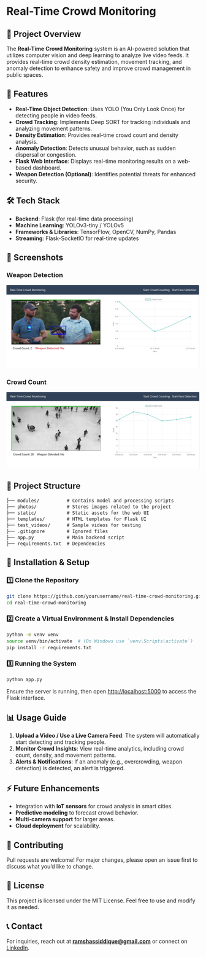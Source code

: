 # Real-Time Crowd Monitoring

## 📌 Project Overview
The **Real-Time Crowd Monitoring** system is an AI-powered solution that utilizes computer vision and deep learning to analyze live video feeds. It provides real-time crowd density estimation, movement tracking, and anomaly detection to enhance safety and improve crowd management in public spaces.

## 🚀 Features
- **Real-Time Object Detection**: Uses YOLO (You Only Look Once) for detecting people in video feeds.
- **Crowd Tracking**: Implements Deep SORT for tracking individuals and analyzing movement patterns.
- **Density Estimation**: Provides real-time crowd count and density analysis.
- **Anomaly Detection**: Detects unusual behavior, such as sudden dispersal or congestion.
- **Flask Web Interface**: Displays real-time monitoring results on a web-based dashboard.
- **Weapon Detection (Optional)**: Identifies potential threats for enhanced security.

## 🛠️ Tech Stack
- **Backend**: Flask (for real-time data processing)
- **Machine Learning**: YOLOv3-tiny / YOLOv5
- **Frameworks & Libraries**: TensorFlow, OpenCV, NumPy, Pandas
- **Streaming**: Flask-SocketIO for real-time updates

## 💂️ Screenshots
### Weapon Detection
![Weapon Detection](screenshot/weapon_detection.jpg)
### Crowd Count
![Crowd Count](screenshot/crowd.jpg)

## 📂 Project Structure
```
├── modules/          # Contains model and processing scripts
├── photos/           # Stores images related to the project
├── static/           # Static assets for the web UI
├── templates/        # HTML templates for Flask UI
├── test_videos/      # Sample videos for testing
├── .gitignore        # Ignored files
├── app.py            # Main backend script
├── requirements.txt  # Dependencies
```

## 🔧 Installation & Setup
### 1️⃣ Clone the Repository
```bash
git clone https://github.com/yourusername/real-time-crowd-monitoring.git
cd real-time-crowd-monitoring
```

### 2️⃣ Create a Virtual Environment & Install Dependencies
```bash
python -m venv venv 
source venv/bin/activate  # (On Windows use `venv\Scripts\activate`)
pip install -r requirements.txt
```

### 3️⃣ Running the System
```bash
python app.py
```
Ensure the server is running, then open [http://localhost:5000](http://localhost:5000) to access the Flask interface.

## 📊 Usage Guide
1. **Upload a Video / Use a Live Camera Feed**: The system will automatically start detecting and tracking people.
2. **Monitor Crowd Insights**: View real-time analytics, including crowd count, density, and movement patterns.
3. **Alerts & Notifications**: If an anomaly (e.g., overcrowding, weapon detection) is detected, an alert is triggered.

## ⚡ Future Enhancements
- Integration with **IoT sensors** for crowd analysis in smart cities.
- **Predictive modeling** to forecast crowd behavior.
- **Multi-camera support** for larger areas.
- **Cloud deployment** for scalability.

## 🤝 Contributing
Pull requests are welcome! For major changes, please open an issue first to discuss what you’d like to change.

## 📜 License
This project is licensed under the MIT License. Feel free to use and modify it as needed.

## 📞 Contact
For inquiries, reach out at **ramshassiddique@gmail.com** or connect on [LinkedIn](https://www.linkedin.com/in/ramsha-siddique/).